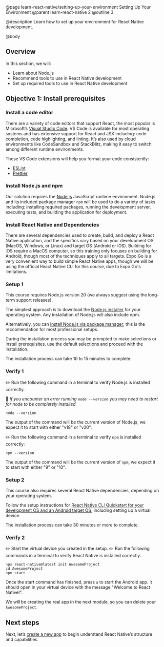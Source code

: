 @page learn-react-native/setting-up-your-environment Setting Up Your Environment
@parent learn-react-native 2
@outline 3

@description Learn how to set up your environment for React Native development.

@body

## Overview

In this section, we will:

- Learn about Node.js
- Recommend tools to use in React Native development
- Set up required tools to use in React Native development

## Objective 1: Install prerequisites

### Install a code editor

There are a variety of code editors that support React, the most popular is Microsoft’s [Visual Studio Code](https://code.visualstudio.com/). VS Code is available for most operating systems and has extensive support for React and JSX including: code completion, code highlighting, and linting. It’s also used by cloud environments like CodeSandbox and StackBlitz, making it easy to switch among different runtime environments.

These VS Code extensions will help you format your code consistently:

- [ESLint](https://marketplace.visualstudio.com/items?itemName=dbaeumer.vscode-eslint)
- [Prettier](https://marketplace.visualstudio.com/items?itemName=esbenp.prettier-vscode)

### Install Node.js and npm

Our solution requires the [Node.js](https://nodejs.org/) JavaScript runtime environment. Node.js and its included package manager `npm` will be used to do a variety of tasks including: installing required packages, running the development server, executing tests, and building the application for deployment.

### Install React Native and Dependencies

There are several dependencies used to create, build, and deploy a React Native application, and the specifics vary based on your development OS (MacOS, Windows, or Linux) and target OS (Android or iOS). Building for iOS require a MacOS computer, so this training only focuses on building for Android, though most of the techniques apply to all targets. Expo Go is a very convenient way to build simple React Native apps, though we will be using the official React Native CLI for this course, due to Expo Go's limitations.

### Setup 1

This course requires Node.js version 20 (we always suggest using the long-term support releases).

The simplest approach is to download the [Node.js installer](https://nodejs.org/en/download) for your operating system. Any installation of Node.js will also include npm.

Alternatively, you can [install Node.js via package manager](https://nodejs.org/en/download/package-manager); this is the reccomendation for most professional setups.

During the installation process you may be prompted to make selections or install prerequisites, use the default selections and proceed with the installation.

The installation process can take 10 to 15 minutes to complete.

### Verify 1

✏️ Run the following command in a terminal to verify Node.js is installed correctly.

🔦 _If you encounter an error running `node --version` you may need to restart for node to be completely installed._

```shell
node --version
```

The output of the command will be the current version of Node.js, we expect it to start with either "v18" or "v20".

✏️ Run the following command in a terminal to verify `npm` is installed correctly:

```shell
npm --version
```

The output of the command will be the current version of `npm`, we expect it to start with either "9" or "10".

### Setup 2

This course also requires several React Native dependencies, depending on your operating system.

Follow the setup instructions for [React Native CLI Quickstart for your development OS and an Android target OS](https://reactnative.dev/docs/environment-setup?guide=native&platform=android), including setting up a virtual device.

The installation process can take 30 minutes or more to complete.

### Verify 2

✏️ Start the virtual device you created in the setup.
✏️ Run the following commands in a terminal to verify React Native is installed correctly.

```shell
npx react-native@latest init AwesomeProject
cd AwesomeProject
npm start
```

Once the start command has finished, press `a` to start the Android app. It should open in your virtual device with the message "Welcome to React Native!".

We will be creating the real app in the next module, so you can delete your `AwesomeProject`.

## Next steps

Next, let’s [create a new app](./creating-a-new-app.html) to begin understand React Native’s structure and capabilities.
